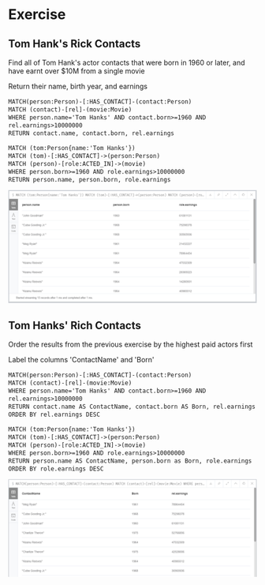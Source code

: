 # Exercise

## Tom Hank's Rick Contacts

Find all of Tom Hank's actor contacts that were born in 1960 or later, and have earnt over $10M from a single movie 

Return their name, birth year, and earnings

```
MATCH(person:Person)-[:HAS_CONTACT]-(contact:Person)
MATCH (contact)-[rel]-(movie:Movie)
WHERE person.name='Tom Hanks' AND contact.born>=1960 AND rel.earnings>10000000
RETURN contact.name, contact.born, rel.earnings
```

```
MATCH (tom:Person{name:'Tom Hanks'})
MATCH (tom)-[:HAS_CONTACT]->(person:Person)
MATCH (person)-[role:ACTED_IN]->(movie)
WHERE person.born>=1960 AND role.earnings>10000000
RETURN person.name, person.born, role.earnings
```

![Exercise](img/Exercise3.png)

## Tom Hanks' Rich Contacts

Order the results from the previous exercise by the highest paid actors first

Label the columns 'ContactName' and 'Born'

```
MATCH(person:Person)-[:HAS_CONTACT]-(contact:Person)
MATCH (contact)-[rel]-(movie:Movie)
WHERE person.name='Tom Hanks' AND contact.born>=1960 AND rel.earnings>10000000
RETURN contact.name AS ContactName, contact.born AS Born, rel.earnings
ORDER BY rel.earnings DESC
```

```
MATCH (tom:Person{name:'Tom Hanks'})
MATCH (tom)-[:HAS_CONTACT]->(person:Person)
MATCH (person)-[role:ACTED_IN]->(movie)
WHERE person.born>=1960 AND role.earnings>10000000
RETURN person.name AS ContactName, person.born as Born, role.earnings
ORDER BY role.earnings DESC
```
![Exercise](img/Exercise4.png)